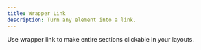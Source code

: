 ```yaml
---
title: Wrapper Link
description: Turn any element into a link.
---
```


Use wrapper link to make entire sections clickable in your layouts.
